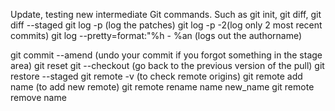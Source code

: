 Update, testing new intermediate Git commands. Such as git init, git diff, git diff --staged
git log -p (log the patches)
git log -p -2(log only 2 most recent commits)
git log --pretty=format:"%h - %an (logs out the authorname)

git commit --amend (undo your commit if you forgot something in the stage area)
git reset
git --checkout (go back to the previous version of the pull)
git restore --staged
git remote -v (to check remote origins)
git remote add name <url>(to add new remote)
git remote rename name new_name
git remote remove name
